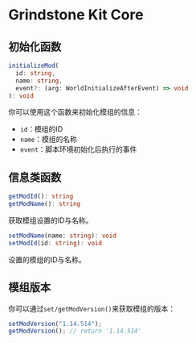 # Grindstone Kit Core
## 初始化函数
~~~ts
initializeMod(
  id: string,
  name: string,
  event?: (arg: WorldInitializeAfterEvent) => void
): void
~~~

你可以使用这个函数来初始化模组的信息：

- `id`：模组的ID
- `name`：模组的名称
- `event`：脚本环境初始化后执行的事件

## 信息类函数
~~~ts
getModId(): string
getModName(): string
~~~

获取模组设置的ID与名称。

~~~ts
setModName(name: string): void
setModId(id: string): void
~~~

设置的模组的ID与名称。

## 模组版本
你可以通过`set/getModVersion()`来获取模组的版本：

~~~ts
setModVersion("1.14.514");
getModVersion(); // return '1.14.514'
~~~

